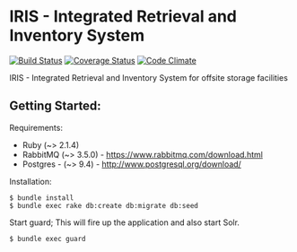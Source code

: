 # IRIS - Integrated Retrieval and Inventory System
[![Build Status](https://travis-ci.org/ndlib/annex-ims.svg?branch=master)](https://travis-ci.org/ndlib/annex-ims)
[![Coverage Status](https://coveralls.io/repos/ndlib/annex-ims/badge.svg)](https://coveralls.io/r/ndlib/annex-ims)
[![Code Climate](https://codeclimate.com/github/ndlib/annex-ims/badges/gpa.svg)](https://codeclimate.com/github/ndlib/annex-ims)

IRIS - Integrated Retrieval and Inventory System for offsite storage facilities

## Getting Started:

Requirements:

* Ruby (~> 2.1.4)
* RabbitMQ (~> 3.5.0) - https://www.rabbitmq.com/download.html
* Postgres - (~> 9.4) - http://www.postgresql.org/download/

Installation:

```console
$ bundle install
$ bundle exec rake db:create db:migrate db:seed
```

Start guard; This will fire up the application and also start Solr.

```console
$ bundle exec guard
```
